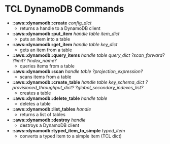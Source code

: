 # TCL DynamoDB Commands
* **::aws::dynamodb::create** *config_dict*
    - returns a handle to a DynamoDB client
* **::aws::dynamodb::put_item** *handle table item_dict*
    - puts an item into a table
* **::aws::dynamodb::get_item** *handle table key_dict*
    - gets an item from a table
* **::aws::dynamodb::query_items** *handle table query_dict ?scan_forward? ?limit? ?index_name?*
  - queries items from a table
* **::aws::dynamodb::scan** *handle table ?projection_expression?*
  - scans items from a table
* **::aws::dynamodb::create_table** *handle table key_schema_dict ?provisioned_throughput_dict? ?global_secondary_indexes_list?*
    - creates a table
* **::aws::dynamodb::delete_table** *handle table*
    - deletes a table
* **::aws::dynamodb::list_tables** *handle*
    - returns a list of tables
* **::aws::dynamodb::destroy** *handle*
    - destroys a DynamoDB client
* **::aws::dynamodb::typed_item_to_simple** *typed_item*
    - converts a typed item to a simple item (TCL dict)
